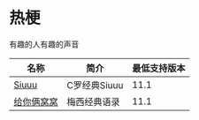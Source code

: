 # 热梗

有趣的人有趣的声音

| 名称  | 简介 | 最低支持版本 |
|-----|----|--------|
| [Siuuu](/热梗/audios/Siuuu-1700722734.muyu) | C罗经典Siuuu   |   11.1     |
| [给你俩窝窝](/热梗/audios/给你俩窝窝-1700723547.muyu) | 梅西经典语录   |   11.1     |